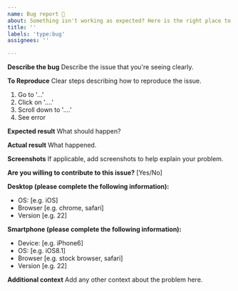 ```yaml
---
name: Bug report 🐛
about: Something isn't working as expected? Here is the right place to report.
title: ''
labels: 'type:bug'
assignees: ''

---
```


**Describe the bug**
Describe the issue that you're seeing clearly.

**To Reproduce**
Clear steps describing how to reproduce the issue.
1. Go to '...'
2. Click on '....'
3. Scroll down to '....'
4. See error

**Expected result**
What should happen?

**Actual result**
What happened.

**Screenshots**
If applicable, add screenshots to help explain your problem.

**Are you willing to contribute to this issue?** [Yes/No]

**Desktop (please complete the following information):**
 - OS: [e.g. iOS]
 - Browser [e.g. chrome, safari]
 - Version [e.g. 22]

**Smartphone (please complete the following information):**
 - Device: [e.g. iPhone6]
 - OS: [e.g. iOS8.1]
 - Browser [e.g. stock browser, safari]
 - Version [e.g. 22]

**Additional context**
Add any other context about the problem here.
